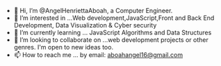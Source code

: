 - 👋 Hi, I’m @AngelHenriettaAboah, a Computer Engineer.
- 👀 I’m interested in ...Web development,JavaScript,Front and Back End Development, Data Visualization & Cyber security
- 🌱 I’m currently learning ... JavaScript Algorithms and Data Structures
- 💞️ I’m looking to collaborate on ...web development projects or other genres. I'm open to new ideas too.
- 📫 How to reach me ... by email: aboahangel16@gmail.com

<!---
AngelHenriettaAboah/AngelHenriettaAboah is a ✨ special ✨ repository because its `README.md` (this file) appears on your GitHub profile.
You can click the Preview link to take a look at your changes.
--->
